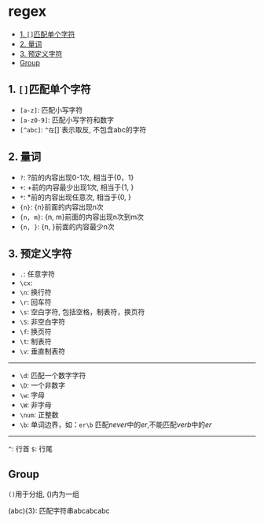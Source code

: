# regex

- [1. `[]`匹配单个字符](#1-匹配单个字符)
- [2. 量词](#2-量词)
- [3. 预定义字符](#3-预定义字符)
- [Group](#4-group)

## 1. `[]`匹配单个字符

- `[a-z]`: 匹配小写字符
- `[a-z0-9]`: 匹配小写字符和数字
- `[^abc]`: `^在`[]`表示取反, 不包含abc的字符

## 2. 量词

- `?`: ?前的内容出现0-1次, 相当于{0，1}
- `+`: +前的内容最少出现1次, 相当于{1, }
- `*`: *前的内容出现任意次, 相当于{0, }
- `{n}`: {n}前面的内容出现n次
- `{n, m}`: {n, m}前面的内容出现n次到m次
- `{n, }`: {n, }前面的内容最少n次

## 3. 预定义字符

- `.`: 任意字符
- `\cx`:
- `\n`: 换行符
- `\r`: 回车符
- `\s`: 空白字符, 包括空格，制表符，换页符
- `\S`: 非空白字符
- `\f`: 换页符
- `\t`: 制表符
- `\v`: 垂直制表符

***

- `\d`: 匹配一个数字字符
- `\D`: 一个非数字
- `\w`: 字母
- `\W`: 非字母
- `\num`: 正整数
- `\b`: 单词边界，如：`er\b` 匹配*never*中的*er*,不能匹配*verb*中的*er*

***

`^`: 行首
`$`: 行尾

## Group

`()`用于分组, ()内为一组

(abc){3}: 匹配字符串abcabcabc

